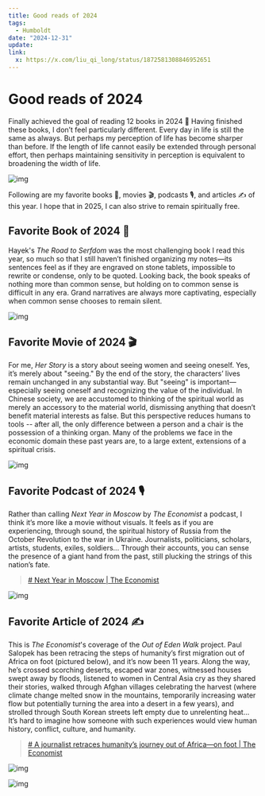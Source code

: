 ```yaml
---
title: Good reads of 2024
tags:
  - Humboldt
date: "2024-12-31"
update: 
link:
  x: https://x.com/liu_qi_long/status/1872581308846952651
---
```


# Good reads of 2024

Finally achieved the goal of reading 12 books in 2024 🎯 Having finished these books, I don’t feel particularly different. Every day in life is still the same as always. But perhaps my perception of life has become sharper than before. If the length of life cannot easily be extended through personal effort, then perhaps maintaining sensitivity in perception is equivalent to broadening the width of life.

![img](/img/good-reads-2024.jpeg)

Following are my favorite books 📖, movies 🎬, podcasts 🎙️, and articles ✍️ of this year. I hope that in 2025, I can also strive to remain spiritually free.

## Favorite Book of 2024 📖

Hayek's *The Road to Serfdom* was the most challenging book I read this year, so much so that I still haven’t finished organizing my notes—its sentences feel as if they are engraved on stone tablets, impossible to rewrite or condense, only to be quoted. Looking back, the book speaks of nothing more than common sense, but holding on to common sense is difficult in any era. Grand narratives are always more captivating, especially when common sense chooses to remain silent.

![img](/img/the-road-to-serfdom.jpg)

## Favorite Movie of 2024 🎬

For me, *Her Story* is a story about seeing women and seeing oneself. Yes, it’s merely about "seeing." By the end of the story, the characters’ lives remain unchanged in any substantial way. But "seeing" is important—especially seeing oneself and recognizing the value of the individual. In Chinese society, we are accustomed to thinking of the spiritual world as merely an accessory to the material world, dismissing anything that doesn’t benefit material interests as false. But this perspective reduces humans to tools -- after all, the only difference between a person and a chair is the possession of a thinking organ. Many of the problems we face in the economic domain these past years are, to a large extent, extensions of a spiritual crisis.

![img](/img/her-story.jpg)

## Favorite Podcast of 2024 🎙️

Rather than calling *Next Year in Moscow* by *The Economist* a podcast, I think it’s more like a movie without visuals. It feels as if you are experiencing, through sound, the spiritual history of Russia from the October Revolution to the war in Ukraine. Journalists, politicians, scholars, artists, students, exiles, soldiers... Through their accounts, you can sense the presence of a giant hand from the past, still plucking the strings of this nation’s fate.

> [# Next Year in Moscow | The Economist](https://www.economist.com/audio/podcasts/next-year-in-moscow)

![img](/img/next-year-in-moscow.jpg)

## Favorite Article of 2024 ✍️

This is *The Economist*'s coverage of the *Out of Eden Walk* project. Paul Salopek has been retracing the steps of humanity’s first migration out of Africa on foot (pictured below), and it’s now been 11 years. Along the way, he’s crossed scorching deserts, escaped war zones, witnessed houses swept away by floods, listened to women in Central Asia cry as they shared their stories, walked through Afghan villages celebrating the harvest (where climate change melted snow in the mountains, temporarily increasing water flow but potentially turning the area into a desert in a few years), and strolled through South Korean streets left empty due to unrelenting heat... It’s hard to imagine how someone with such experiences would view human history, conflict, culture, and humanity.

> [# A journalist retraces humanity’s journey out of Africa—on foot | The Economist](https://www.economist.com/christmas-specials/2024/12/19/a-journalist-retraces-humanitys-journey-out-of-africa-on-foot)

![img](/img/out-of-eden-walk-route.jpg)

![img](/img/out-of-eden-walk.jpg)